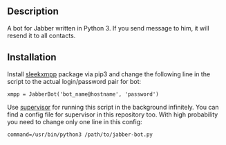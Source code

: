## Description
A bot for Jabber written in Python 3. If you send message to him, it will resend it to all contacts.

## Installation
Install [sleekxmpp](https://github.com/fritzy/SleekXMPP) package via pip3 and change the following line in the script to the actual login/password pair for bot:
```
xmpp = JabberBot('bot_name@hostname', 'password')
```
Use [supervisor](http://supervisord.org/) for running this script in the background infinitely. You can find a config file for supervisor in this repository too. With high probability you need to change only one line in this config:
```
command=/usr/bin/python3 /path/to/jabber-bot.py
```
